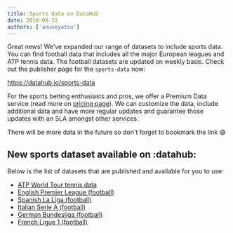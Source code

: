 ```yaml
---
title: Sports data on DataHub
date: 2018-08-31
authors: ['anuveyatsu']
---
```


Great news! We've expanded our range of datasets to include sports data. You can find football data that includes all the major European leagues and ATP tennis data. The football datasets are updated on weekly basis. Check out the publisher page for the `sports-data` now:

https://datahub.io/sports-data

For the sports betting enthusiasts and pros, we offer a Premium Data service (read more on [pricing page](/pricing)). We can customize the data, include additional data and have more regular updates and guarantee those updates with an SLA amongst other services.

There will be more data in the future so don't forget to bookmark the link :smile:

## New sports dataset available on :datahub:

Below is the list of datasets that are published and available for you to use:

* [ATP World Tour tennis data](/sports-data/atp-world-tour-tennis-data)
* [English Premier League (football)](/sports-data/english-premier-league)
* [Spanish La Liga (football)](/sports-data/spanish-la-liga)
* [Italian Serie A (football)](/sports-data/italian-serie-a)
* [German Bundesliga (football)](/sports-data/german-bundesliga)
* [French Ligue 1 (football)](/sports-data/french-ligue-1)
